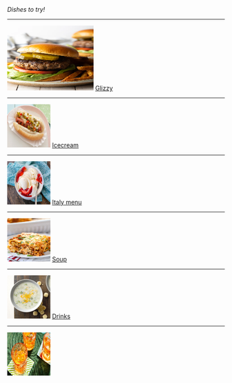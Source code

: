 <html>
 <head> <i> Dishes to try! </i> 
  <hr/ >
  </head>
<img src="hamburgerecipe.jpeg" title="impossilbe burger filled with estrogen no go" width=200 height=150/>
 <a href="https://www.foodnetwork.com/grilling/grilling-central-burgers-and-hot-dogs/top-hot-dogs">Glizzy</a>
  <hr/ >
 <img src="hotdogrecipe.jpeg" title="Glizzy worth gobbeling" width=100 height=100/>
 <a href="https://barefeetinthekitchen.com/homemade-ice-cream-recipe/">Icecream</a>
   <hr/ >
<img src="icecreamrecipe.jpg" title="end your nice meal with some dessert." width=100 height=100/>
 <a href="https://www.spendwithpennies.com/easy-homemade-lasagna/">Italy menu</a>
   <hr/ >
 <img src="lasagnarecipe.jpg" title="itsa me mr italy food i cookda meatball" width=100 height=100/>
 <a href="https://www.tasteofhome.com/collection/classic-homemade-soup-recipes/">Soup</a>
   <hr/ >
      <img src="image.png" title="i forgot what this was i didnt lable it:(" width=100 height=100/>
 <a href="https://www.foodandwine.com/drinks/cocktail-recipes-2022">Drinks</a>
   <hr/ >
 <img src="cocktailrecipe.jpeg" title="Round on the house wash down the glizzy!" width=100 height=100/>
 </html>

